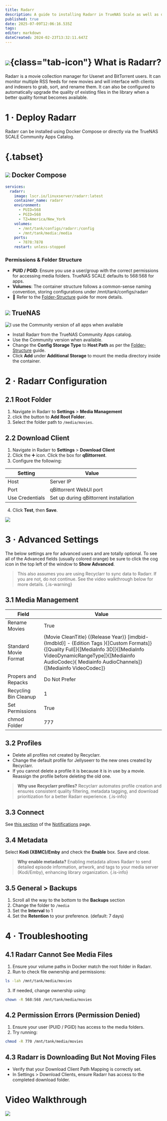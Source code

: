 ```yaml
---
title: Radarr
description: A guide to installing Radarr in TrueNAS Scale as well as docker via compose
published: true
date: 2025-07-09T12:06:16.535Z
tags: 
editor: markdown
dateCreated: 2024-02-23T13:32:11.647Z
---
```


# ![](/radarr.png){class="tab-icon"} What is Radarr?

Radarr is a movie collection manager for Usenet and BitTorrent users. It can monitor multiple RSS feeds for new movies and will interface with clients and indexers to grab, sort, and rename them. It can also be configured to automatically upgrade the quality of existing files in the library when a better quality format becomes available.

# 1 · Deploy Radarr

Radarr can be installed using Docker Compose or directly via the TrueNAS SCALE Community Apps Catalog.

# {.tabset}
## <img src="/docker.png" class="tab-icon"> Docker Compose

```yaml
services:
  radarr:
    image: lscr.io/linuxserver/radarr:latest
    container_name: radarr
    environment:
      - PUID=568
      - PGID=568
      - TZ=America/New_York
    volumes:
      - /mnt/tank/configs/radarr:/config
      - /mnt/tank/media:/media
    ports:
      - 7878:7878
    restart: unless-stopped
```
### Permissions & Folder Structure

- **PUID / PGID**: Ensure you use a user/group with the correct permissions for accessing media folders. TrueNAS SCALE defaults to 568:568 for apps.
- **Volumes**: The container structure follows a common-sense naming convention, storing configurations under /mnt/tank/configs/radarr
- 📌 Refer to the [Folder-Structure](/Folder-Structure) guide for more details.

## <img src="/truenas.png" class="tab-icon"> TrueNAS

![I use the Community version of all apps when available](https://wiki.hydrology.cc/screen_shot_2023-12-08_at_1.38.00_pm.png) 

- Install Radarr from the TrueNAS Community Apps catalog.
- Use the Community version when available.
- Change the **Config Storage Type** to **Host Path** as per the [Folder-Structure](/Folder-Structure) guide.
 - Click **Add** under **Additional Storage** to mount the media directory inside the container.

# 2 · Radarr Configuration

## 2.1 Root Folder

1. Navigate in Radarr to **Settings** > **Media Management**
1. click the button to **Add Root Folder**. 
1. Select the folder path to `/media/movies`.

## 2.2 Download Client

1. Navigate in Radarr to **Settings** > **Download Client**
1. Click the ➕ icon. Click the box for **qBittorrent**. 
1. Configure the following:

| **Setting** | **Value** |
|----------|----------|
| Host      | Server IP      |
| Port     | qBittorrent WebUI port    |
|Use Credentials |Set up during qBittorrent installation  |

4. Click **Test**, then **Save**.

![](https://wiki.hydrology.cc/screenshot_from_2023-12-14_14-31-16.png)

# 3 ·  Advanced Settings

The below settings are for advanced users and are totally optional. To see all of the Advanced fields (usually colored orange) be sure to click the cog icon in the top left of the window to **Show Advanced**. 

>This also assumes you are using Recyclarr to sync data to Radarr. If you are not, do not continue. See the video walkthrough below for more details.
{.is-warning}

## 3.1 Media Management

| **Field** | **Value** |
| --- | --- |
| Rename Movies | True |
| Standard Movie Format | {Movie CleanTitle} {(Release Year)} \[imdbid-{ImdbId}\] - {Edition Tags }{\[Custom Formats\]}{\[Quality Full\]}{\[MediaInfo 3D\]}{\[MediaInfo VideoDynamicRangeType\]}{\[Mediainfo AudioCodec}{ Mediainfo AudioChannels\]}{\[Mediainfo VideoCodec\]} |
| Propers and Repacks | Do Not Prefer |
| Recycling Bin Cleanup | 1   |
| Set Permissions | True |
| chmod Folder | 777 |

## 3.2 Profiles

- Delete all profiles not created by Recyclarr.
- Change the default profile for Jellyseerr to the new ones created by Recyclarr. 
- If you cannot delete a profile it is because it is in use by a movie. Reassign the profile before deleting the old one.

> **Why use Recyclarr profiles?** 
Recyclarr automates profile creation and ensures consistent quality filtering, metadata tagging, and download prioritization for a better Radarr experience.
{.is-info}


## 3.3 Connect

See [this section](/en/Notifications#radarrsonarrprowlarr) of the [Notifications](/Notifications) page.

## 3.4 Metadata

Select **Kodi (XBMC)/Emby** and check the **Enable** box. Save and close.
> **Why enable metadata?**
Enabling metadata allows Radarr to send detailed episode information, artwork, and tags to your media server (Kodi/Emby), enhancing library organization.
{.is-info}


## 3.5 General > Backups

1. Scroll all the way to the bottom to the **Backups** section
1. Change the folder to `/media`
1. Set the **Interval** to 1 
1. Set the **Retention** to your preference. (default: 7 days)

# 4 · Troubleshooting
## 4.1 Radarr Cannot See Media Files

1. Ensure your volume paths in Docker match the root folder in Radarr.
1. Run to check file ownership and permissions:
```bash
ls -lah /mnt/tank/media/movies
```
3. If needed, change ownership using:
```bash
chown -R 568:568 /mnt/tank/media/movies
```
## 4.2 Permission Errors (Permission Denied)
1. Ensure your user (PUID / PGID) has access to the media folders.
2. Try running:
```bash
chmod -R 770 /mnt/tank/media/movies
```
## 4.3 Radarr is Downloading But Not Moving Files

- Verify that your Download Client Path Mapping is correctly set.
- In Settings > Download Clients, ensure Radarr has access to the completed download folder.

# Video Walkthrough

[![](/2025-03-18-advanced-media-management-with-r-promo-card.png)](hhttps://www.patreon.com/posts/advanced-media-124637606)